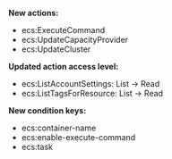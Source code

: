 **New actions:**

- ecs:ExecuteCommand
- ecs:UpdateCapacityProvider
- ecs:UpdateCluster

**Updated action access level:**

- ecs:ListAccountSettings: List -> Read
- ecs:ListTagsForResource: List -> Read

**New condition keys:**

- ecs:container-name
- ecs:enable-execute-command
- ecs:task
